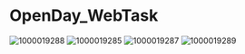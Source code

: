 # OpenDay_WebTask
![1000019288](https://github.com/user-attachments/assets/48db4f77-9d9b-4c8d-8092-8b7d24739e17)
![1000019285](https://github.com/user-attachments/assets/bde2ac7e-d574-41c5-b01b-cc58edc46827)
![1000019287](https://github.com/user-attachments/assets/daeb10c5-36c9-4225-872d-c84ed1fe7b54)
![1000019289](https://github.com/user-attachments/assets/0948dd21-216c-402f-bec7-ab8add781e1f)
